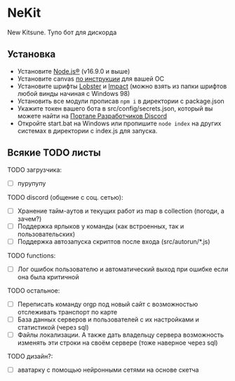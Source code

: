 # NeKit
New Kitsune. Тупо бот для дискорда

## Установка
- Установите [Node.js®](https://nodejs.org/) (v16.9.0 и выше) 
- Установите canvas [по инструкции](https://github.com/Automattic/node-canvas/wiki) для вашей ОС
- Установите шрифты [Lobster](https://fonts.google.com/specimen/Lobster) и [Impact](https://learn.microsoft.com/en-us/typography/font-list/impact) (можно взять из папки шрифтов любой винды начиная с Windows 98)
- Установить все модули прописав `npm i` в директории с package.json
- Укажите токен вашего бота в src/config/secrets.json, который вы можете найти на [Портале Разработчиков Discord](https://discord.com/developers/)
- Откройте start.bat на Windows или пропишите `node index` на других системах в директории с index.js для запуска.

## Всякие TODO листы
TODO загрузчика:
- [ ] пурупупу

TODO discord (общение с соц. сетью):
- [ ] Хранение тайм-аутов и текущих работ из map в collection (погоди, а зачем?)
- [ ] Поддержка ярлыков у команды (как встроенных, так и пользовательских)
- [ ] Поддержка автозапуска скриптов после входа (src/autorun/*.js)

TODO functions:
- [ ] Лог ошибок пользователю и автоматический выход при ошибке если она была критичной

TODO остальное:
- [ ] Переписать команду orgp под новый сайт с возможностью отслеживать транспорт по карте 
- [ ] База данных серверов и пользователей с их настройками и статистикой (через sql)
- [ ] Файлы локализации. А также дать владельцу сервера возможность изменять эти строки на своём сервере (тоже наверное через sql)

TODO дизайн?:
- [ ] аватарку с помощью нейронными сетями на основе скетча
